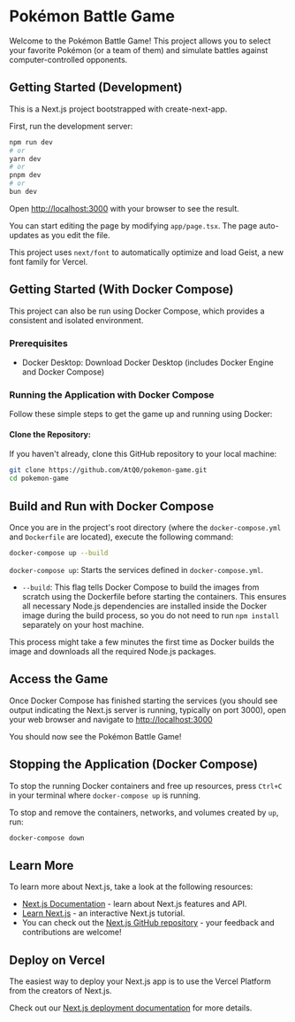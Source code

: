 # Pokémon Battle Game

Welcome to the Pokémon Battle Game! This project allows you to select your favorite Pokémon (or a team of them) and simulate battles against computer-controlled opponents.

## Getting Started (Development)

This is a Next.js project bootstrapped with create-next-app.

First, run the development server:

```bash
npm run dev
# or
yarn dev
# or
pnpm dev
# or
bun dev

```

Open [http://localhost:3000](http://localhost:3000) with your browser to see the result.

You can start editing the page by modifying `app/page.tsx`. The page auto-updates as you edit the file.

This project uses `next/font` to automatically optimize and load Geist, a new font family for Vercel.

## Getting Started (With Docker Compose)

This project can also be run using Docker Compose, which provides a consistent and isolated environment.

### Prerequisites

- Docker Desktop: Download Docker Desktop (includes Docker Engine and Docker Compose)

### Running the Application with Docker Compose

Follow these simple steps to get the game up and running using Docker:

#### Clone the Repository:

If you haven't already, clone this GitHub repository to your local machine:
```bash
git clone https://github.com/AtQ0/pokemon-game.git
cd pokemon-game
```

## Build and Run with Docker Compose

Once you are in the project's root directory (where the `docker-compose.yml` and `Dockerfile` are located), execute the following command:

```bash
docker-compose up --build

```

`docker-compose up`: Starts the services defined in `docker-compose.yml`.

- `--build`: This flag tells Docker Compose to build the images from scratch using the Dockerfile before starting the containers. This ensures all necessary Node.js dependencies are installed inside the Docker image during the build process, so you do not need to run `npm install` separately on your host machine.

This process might take a few minutes the first time as Docker builds the image and downloads all the required Node.js packages.

## Access the Game

Once Docker Compose has finished starting the services (you should see output indicating the Next.js server is running, typically on port 3000), open your web browser and navigate to
[http://localhost:3000](http://localhost:3000)

You should now see the Pokémon Battle Game!

## Stopping the Application (Docker Compose)

To stop the running Docker containers and free up resources, press `Ctrl+C` in your terminal where `docker-compose up` is running.

To stop and remove the containers, networks, and volumes created by `up`, run:

```bash
docker-compose down
```

## Learn More

To learn more about Next.js, take a look at the following resources:

- [Next.js Documentation](https://nextjs.org/docs) - learn about Next.js features and API.
- [Learn Next.js](https://nextjs.org/learn) - an interactive Next.js tutorial.
- You can check out the [Next.js GitHub repository](https://github.com/vercel/next.js) - your feedback and contributions are welcome!

## Deploy on Vercel

The easiest way to deploy your Next.js app is to use the Vercel Platform from the creators of Next.js.

Check out our [Next.js deployment documentation](https://nextjs.org/docs/deployment) for more details.
